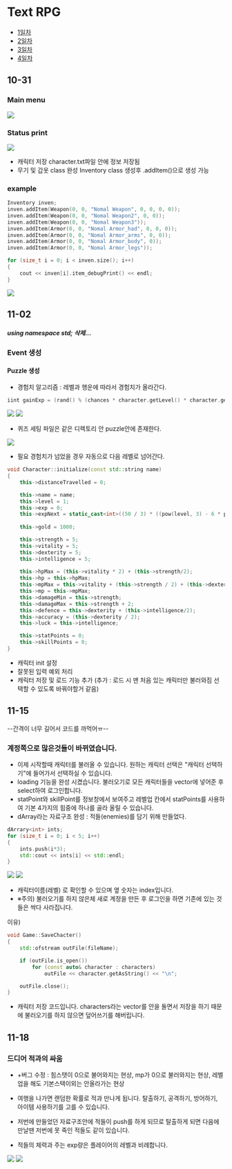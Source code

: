 
Text RPG
=============

+ [1일차](#10-31)
+ [2일차](#11-02)
+ [3일차](#11-15)
+ [4일차](#11-18)

10-31
-------------

### Main menu
<img src="./images/mainMenu.png">

### Status print
<img src="./images/Status.png">

+ 캐릭터 저장 character.txt파일 안에 정보 저장됨
+ 무기 및 갑옷 class 완성 Inventory class 생성후 .addItem()으로 생성 가능

### example


```c++
Inventory inven;
inven.addItem(Weapon(0, 0, "Nomal Weapon", 0, 0, 0, 0));
inven.addItem(Weapon(0, 0, "Nomal Weapon2", 0, 0));
inven.addItem(Weapon(0, 0, "Nomal Weapon3"));
inven.addItem(Armor(0, 0, "Nomal Armor_had", 0, 0, 0));
inven.addItem(Armor(0, 0, "Nomal Armor_arms", 0, 0));
inven.addItem(Armor(0, 0, "Nomal Armor_body", 0));
inven.addItem(Armor(0, 0, "Nomal Armor_legs"));

for (size_t i = 0; i < inven.size(); i++)
{
	cout << inven[i].item_debugPrint() << endl;
}
```
<img src="./images/itemAdd_example.png">

11-02
--------------
##### using namespace std; 삭제...

### Event 생성
#### Puzzle 생성

+ 경험치 알고리즘 : 레벨과 행운에 따라서 경험치가 올라간다.

```c++
iint gainExp = (rand() % (chances * character.getLevel() * character.getLuck())) + 5;
```
<img src="./images/puzzle.png">
<img src="./images/puzzle_exp.png">

+ 퀴즈 세팅 파일은 같은 디렉토리 안 puzzle안에 존재한다.

<img src="./images/puzzle_level.png">

+ 필요 경험치가 넘었을 경우 자동으로 다음 레벨로 넘어간다.

```c++
void Character::initialize(const std::string name)
{
	this->distanceTravelled = 0;

	this->name = name;
	this->level = 1;
	this->exp = 0;
	this->expNext = static_cast<int>((50 / 3) * ((pow(level, 3) - 6 * pow(level, 2) + 17 * level) - 12) + 100); //레벨 필요치 알고리즘
	
	this->gold = 1000;

	this->strength = 5;
	this->vitality = 5;
	this->dexterity = 5;
	this->intelligence = 5;
	
	this->hpMax = (this->vitality * 2) + (this->strength/2);
	this->hp = this->hpMax;
	this->mpMax = this->vitality + (this->strength / 2) + (this->dexterity/3);
	this->mp = this->mpMax;
	this->damageMin = this->strength;
	this->damageMax = this->strength + 2;
	this->defence = this->dexterity + (this->intelligence/2);
	this->accuracy = (this->dexterity / 2);
	this->luck = this->intelligence;

	this->statPoints = 0;
	this->skillPoints = 0;
}
```

+ 캐릭터 init 설정
+ 잘못된 입력 예외 처리
+ 캐릭터 저장 및 로드 기능 추가 (추가 : 로드 시 맨 처음 있는 캐릭터만 불러와짐 선택할 수 있도록 바꿔야할거 같음)

11-15
-------------
--간격이 너무 길어서 코드를 까먹어ㅠ--
### 계정쪽으로 많은것들이 바뀌였습니다.

+ 이제 시작할때 캐릭터를 불러올 수 있습니다. 원하는 캐릭터 선택은 "캐릭터 선택하기"에 들어가서 선택하실 수 있습니다.
+ loading 기능을 완성 시켰습니다. 불러오기로 모든 캐릭터들을 vector에 넣어준 후 select하여 로그인합니다.
+ statPoint와 skillPoint를 정보창에서 보여주고 레벨업 칸에서 statPoints를 사용하여 기본 4가지의 힘중에 하나를 골라 올릴 수 있습니다.
+ dArray라는 자료구조 완성 : 적들(enemies)를 담기 위해 만들었다.

```c++
dArrary<int> ints;
for (size_t i = 0; i < 5; i++)
{
	ints.push(i*3);
	std::cout << ints[i] << std::endl;
}
```
<img src="./images/login.png">
<img src="./images/select_character.png">

+ 캐릭터이름(레벨) 로 확인할 수 있으며 옆 숫자는 index입니다.
+ ※주의) 불러오기를 하지 않은체 새로 계정을 만든 후 로그인을 하면 기존에 있는 것들은 싹다 사라집니다.

이유)

```c++
void Game::SaveChacter()
{
	std::ofstream outFile(fileName);

	if (outFile.is_open())
		for (const auto& character : characters)
			outFile << character.getAsString() << "\n";

	outFile.close();
}
```
+ 캐릭터 저장 코드입니다. characters라는 vector를 안을 돌면서 저장을 하기 때문에 불러오기를 하지 않으면 덮어쓰기를 해버립니다.


11-18
-------------
### 드디어 적과의 싸움
+ +버그 수정 : 힘스탯이 0으로 불어와지는 현상, mp가 0으로 불러와지는 현상, 레벨업을 해도 기본스택이외는 안올라가는 현상


+ 여행을 나가면 랜덤한 확률로 적과 만나게 됩니다. 탈출하기, 공격하기, 방어하기, 아이템 사용하기를 고를 수 있습니다.
+ 저번에 만들었던 자료구조안에 적들이 push를 하게 되므로 탈출하게 되면 다음에 만날땐 저번에 못 죽인 적들도 같이 있습니다.
+ 적들의 체력과 주는 exp량은 플레이어의 레벨과 비례합니다.

<img src="./images/battle.png">

<img src="./images/enemy_kill.png">
